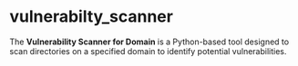 # vulnerabilty_scanner
The **Vulnerability Scanner for Domain** is a Python-based tool designed to scan directories on a specified domain to identify potential vulnerabilities. 
